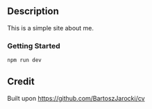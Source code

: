 ## Description

This is a simple site about me.

### Getting Started

```bash
npm run dev
```

## Credit

Built upon https://github.com/BartoszJarocki/cv
